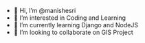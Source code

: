 - 👋 Hi, I’m @manishesri
- 👀 I’m interested in Coding and Learning
- 🌱 I’m currently learning Django and NodeJS
- 💞️ I’m looking to collaborate on GIS Project

<!---
manishesri/manishesri is a ✨ special ✨ repository because its `README.md` (this file) appears on your GitHub profile.
You can click the Preview link to take a look at your changes.
--->
